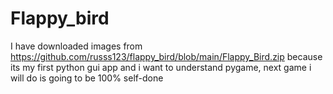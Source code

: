 # Flappy_bird
I have downloaded images from https://github.com/russs123/flappy_bird/blob/main/Flappy_Bird.zip because its my first python gui app and i want to understand pygame, next game i will do is going to be 100% self-done
